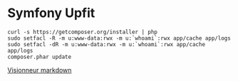 Symfony Upfit
========================

    curl -s https://getcomposer.org/installer | php
    sudo setfacl -R -m u:www-data:rwx -m u:`whoami`:rwx app/cache app/logs
    sudo setfacl -dR -m u:www-data:rwx -m u:`whoami`:rwx app/cache app/logs
    composer.phar update


[Visionneur markdown](http://daringfireball.net/projects/markdown/dingus)
